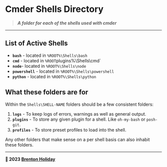 # Cmder Shells Directory

> ***A folder for each of the shells used with cmder***

---

## List of Active Shells

- **`bash`** - located in `%ROOT%\Shells\bash`
- **`cmd`** - located in `%ROOT`plugins%\Shells\cmd`
- **`node`**- located in `%ROOT%\Shells\node`
- **`powershell`** - located in `%ROOT%\Shells\powershell`
- **`python`** - located in `%ROOT%\Shells\python`

## What these folders are for

Within the `Shells\SHELL-NAME` folders should be a few consistent folders:

1. **`logs`** - To keep logs of errors, warnings as well as general output.
2. **`plugins`** - To store any given plugin for a shell. Like `oh-my-bash` or `posh-git`.
3. **`profiles`** - To store preset profiles to load into the shell.

Any other folders that make sense on a per shell basis can also inhabit these folders.

---

**🤍 2023 [Brenton Holiday](https://brenton.holiday)**